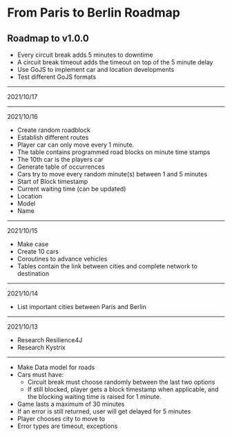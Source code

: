 # From Paris to Berlin Roadmap

## Roadmap to v1.0.0


- Every circuit break adds 5 minutes to downtime
- A circuit break timeout adds the timeout on top of the 5 minute delay
- Use GoJS to implement car and location developments
- Test different GoJS formats

---

2021/10/17

---

2021/10/16
- Create random roadblock
- Establish different routes
- Player car can only move every 1 minute.
- The table contains programmed road blocks on minute time stamps
- The 10th car is the players car
- Generate table of occurrences
- Cars try to move every random minute(s) between 1 and 5 minutes
- Start of Block timestamp
- Current waiting time (can be updated)
- Location
- Model
- Name

---

2021/10/15
- Make case
- Create 10 cars
- Coroutines to advance vehicles
- Tables contain the link between cities and complete network to destination

---

2021/10/14
- List important cities between Paris and Berlin

---

2021/10/13
- Research Resilience4J
- Research Kystrix

---

- Make Data model for roads
- Cars must have:
  - Circuit break must choose randomly between the last two options
  - If still blocked, player gets a block timestamp when applicable, and the blocking waiting time is raised for 1 minute.
- Game lasts a maximum of 30 minutes
- If an error is still returned, user will get delayed for 5 minutes
- Player chooses city to move to
- Error types are timeout, exceptions
